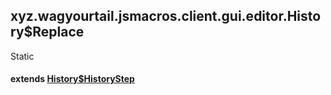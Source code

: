 

xyz.wagyourtail.jsmacros.client.gui.editor.History$Replace
----------------------------------------------------------

Static
#### extends [History$HistoryStep](1.9.2/xyz/wagyourtail/jsmacros/client/gui/editor/History.HistoryStep.html)


